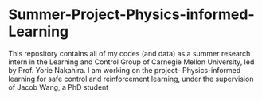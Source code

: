 # Summer-Project-Physics-informed-Learning
This repository contains all of my codes (and data) as a summer research intern in the Learning and Control Group of Carnegie Mellon University, led by Prof. Yorie Nakahira. I am working on the project- Physics-informed learning for safe control and reinforcement learning, under the supervision of Jacob Wang, a PhD student
